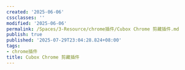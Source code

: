 ```yaml
---
created: '2025-06-06'
cssclasses: ''
modified: '2025-06-06'
permalink: /Spaces/3-Resource/chrome插件/Cubox Chrome 剪藏插件.md
publish: true
published: '2025-07-29T23:04:28.824+08:00'
tags:
- chrome插件
title: Cubox Chrome 剪藏插件
---
```

